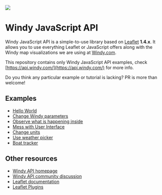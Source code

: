 ![](assets/intro4.gif)

# Windy JavaScript API

Windy JavaScript API is a simple-to-use library based on [Leaflet](https://leafletjs.com/) **1.4.x**. It allows you to use everything Leaflet or JavaScript offers along with the Windy map visualizations we are using at [Windy.com](https://www.windy.com/).

This repository contains only Windy JavaScript API examples, check [https://api.windy.com/](https://api.windy.com/) for more info.

Do you think any particular example or tutorial is lacking? PR is more than welcome!

## Examples
 - [Hello World](hello-world/)
 - [Change Windy parameters](parameters/)
 - [Observe what is happening inside](bcast/)
 - [Mess with User Interface](navigation/)
 - [Change units](metrics/)
 - [Use weather picker](picker/)
 - [Boat tracker](boat-tracker/)

## Other resources
 - [Windy API homepage](https://api.windy.com/)
 - [Windy API community discussion](https://community.windy.com/category/12/windy-api)
 - [Leaflet documentation](https://leafletjs.com/)
 - [Leaflet Plugins](https://leafletjs.com/plugins.html)
